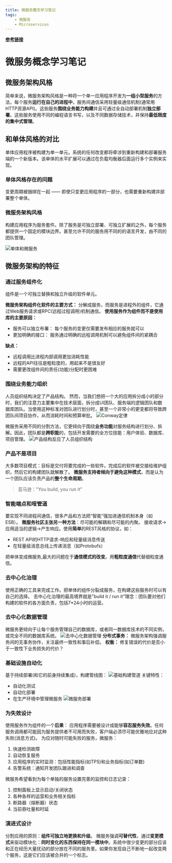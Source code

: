 ```yaml
---
title: 微服务概念学习笔记
tags:
    - 微服务
    - Microservices
---
```


**[参考链接](https://martinfowler.com/articles/microservices.html)**

# 微服务概念学习笔记

## 微服务架构风格

简单来说，微服务架构风格是一种将一个单一应用程序开发为**一组小型服务**的方法，每个服务**运行在自己的进程中**，服务间通信采用轻量级通信机制(通常用HTTP资源API)。这些服务**围绕业务能力构建**并且可通过全自动部署机制**独立部署**。这些服务使用不同的编程语言书写，以及不同数据存储技术，并保持**最低限度的集中式管理**。

## 和单体风格的对比

单体应用程序被构建为单一单元。系统的任何改变都将牵涉到重新构建和部署服务端的一个新版本。该单体的水平扩展可以通过在负载均衡器后面运行多个实例来实现。

### 单体风格存在的问题

变更周期被捆绑在一起 —— 即使只变更应用程序的一部分，也需要重新构建并部署整个单体。

### 微服务架构风格

构建应用程序为服务套件。除了服务是可独立部署、可独立扩展的之外，每个服务都提供一个固定的模块边界。甚至允许不同的服务用不同的的语言开发，由不同的团队管理。

![单体和微服务](/assets/posts/Monoliths%20and%20Microservices.png)

## 微服务架构的特征

### 通过服务组件化

组件是一个可独立替换和独立升级的软件单元。

**微服务架构组件化软件的主要方式：**
分解成服务，而服务是进程外的组件，它通过Web服务请求或RPC(远程过程调用)机制通信。
**使用服务作为组件而不是使用库的主要原因：**

- 服务可以独立布署：
每个服务的变更仅需要发布相应的服务就可以
- 更加明确的接口：
服务通过明确的远程调用机制可以避免组件间的紧耦合

**缺点：**

- 远程调用比进程内部调用更加消耗性能
- 远程的API往往是粗粒度的，用起来不是很友好
- 需要更改组件间的责任(功能)分配时更困难

### 围绕业务能力组织

人员组织结构决定了产品结构。
然而，当我们想把一个大的应用拆分成小的部分时，我们的注意力主要集中在技术层面，拆分成UI团队、服务端的逻辑团队和数据库团队。当使用这种标准对团队进行划分时，甚至一个非常小的更变都将导致跨团队间项目协作，从而消耗时间和预算审批。
![Conway定律](/assets/posts/Conway's%20Law%20in%20action.png)

微服务采用不同的分割方法，它更倾向于围绕**业务功能**对服务结构进行划分、拆解。因此，团队都是**跨职能**的，包括开发需要的全方位技能：用户体验、数据库、项目管理。
![产品结构反应了人员组织结构](/assets/posts/Service%20boundaries%20reinforced%20by%20team%20boundaries.png)

### 产品不是项目

大多数项目模式：目标是交付将要完成的一些软件。完成后的软件被交接给维护组织，然后它的构建团队就解散了。
**微服务支持者倾向于避免这种模式**，而是认为一个团队应该负责产品的**整个生命周期**。
> 亚马逊："You build, you run it"

### 智能端点和哑管道

要实现不同进程间通信，很多产品和方法把“智能”强加进通信机制本身（如ESB）。
**微服务社区主张另一种方法**：尽可能的解耦和尽可能的内聚。
接收请求->应用适当的逻辑->产生响应。使用**简单**的REST风格的协议，如：

- REST API的HTTP请求-响应和轻量级消息传送
- 在轻量级消息总线上传递消息（如Protobufs）

把单体变成微服务,最大的问题在于**通信模式的改变**。用**粗粒度通信**代替细粒度通信。

### 去中心化治理

使用正确的工具来完成工作。把单体的组件分裂成服务，在构建这些服务时可以有自己的选择。
去中心化治理的最高境界就是"build it / run it"理念：团队要对他们构建的软件的各方面负责，包括7*24小时的运营。

### 去中心化数据管理

微服务更倾向于让每个服务管理自己的数据库，或者同一数据库技术的不同实例，或完全不同的数据库系统。
![去中心化数据管理](/assets/posts/decentralised-data.png)
**分布式事务：**
微服务架构强调服务间的无事务协作，关注最终一致性和事后补偿。
**权衡：**
修复错误的代价是否小于一致性下业务损失的代价？

### 基础设施自动化

基于持续部署(和它的前身持续集成)，构建管线图：
![基础构建管道](/assets/posts/basic-pipeline.png)
关键特性：

- 自动化测试
- 自动化部署
- 在生产环境中管理微服务
![微服务部署](/assets/posts/micro-deployment.png)

### 为失效设计

使用服务作为组件的一个**后果**：
应用程序需要被设计成能够**容忍服务失效**。任何服务调用都可能因为服务提供者不可用而失败，客户端必须尽可能优雅地应对这种失败(消息方式)。
为应对随时可能失败的服务，微服务：

1. 快速检测故障
2. 自动恢复服务
3. 应用程序的实时监测：包括性能指标(如TPS)和业务指标(如订单数)
4. 告警系统：通知开发团队跟进和调查

微服务希望看到为每个单独的服务设置完善的监控和日志记录：

1. 控制面板上显示启动/关闭状态
2. 各种各样的运营和业务相关指标
3. 断路器（熔断器）状态
4. 当前吞吐量和时延

### 演进式设计

分割应用的原则：**组件可独立地更换和升级**。
微服务强调**可替代性**，通过**变更模式**来驱动模块化：**同时变化的东西保持在同一模块中**。系统中很少变更的部分应该和正在经历大量扰动的部分放在不同的服务里。如果你发现自己不断地一起改变两个服务，这是它们应该被合并的一个标志。
